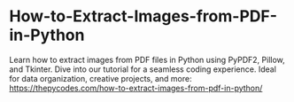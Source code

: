 # How-to-Extract-Images-from-PDF-in-Python
Learn how to extract images from PDF files in Python using PyPDF2, Pillow, and Tkinter. Dive into our tutorial for a seamless coding experience. Ideal for data organization, creative projects, and more:
https://thepycodes.com/how-to-extract-images-from-pdf-in-python/
